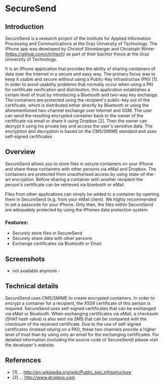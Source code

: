 # SecureSend


## Introduction

SecureSend is a research project of the Institute for Applied Information Processing and 
Communications at the Graz University of Technology. The iPhone app was developed by Christof Stromberger and Christoph Winter (https://github.com/chrihech) as part of their bachlor thesis at the Graz University of Technology.

It is an iPhone application that provides the ability of sharing containers of data over 
the Internet in a secure and easy way. The primary focus was to keep it usable and secure 
without using a Public-Key Infrastructue (PKI) [1]. In order to avoid usability problems 
that normally occur when using a PKI for certificate verification and distribution, this 
application establishes a certain level of trust by introducing a Bluetooth and two-way 
key exchange. The containers are protected using the recipient's public-key out of the 
certificate, which is distributed either directly by Bluetooth or using the aforementioned 
two-channel exchange over Internet and GSM. The user can send the resulting encrypted 
container back to the owner of the certificate via email or share it using Dropbox [2]. 
Then the owner can decrypt it using his private key and access the user's sensitive data. 
The encryption and decryption is based on the CMS/SMIME standard and uses self-signed 
certificates.


## Overview
SecureSend allows you to store files in secure containers on your iPhone and share these 
containers with other persons via eMail and Dropbox. 
The containers are protected from unauthorised access by using state-of-the-art 
encryption. Before sharing a container with another recipient the person's certificate 
can be retrieved via bluetooth or eMail.

Files from other applications can simply be added to a container by opening them in 
SecureSend (e.g. from your eMail client). We highly recommended to set a passcode for 
your iPhone. Only then, the files within SecureSend are adequately protected by using 
the iPhones data protection system.


### Features:
- Securely store files in SecureSend
- Securely share data with other persons
- Exchange certificates via Bluetooth or Email


## Screenshots
- not available anymore -


## Technical details
SecureSend uses CMS/SMIME to create encrypted containers. In order to encrypt a container 
for a recipient, the X509 certificate of this person is required. SecureSend uses 
self-signed certificates that can be exchanged via eMail or Bluetooth. When exchanging 
certificates via eMail, a checksum (SHA1 hash value) is also sent via SMS that can be 
compared with the checksum of the received certificate. Due to the use of self-signed 
certificates (instead relying on a PKI), these two channels provide a higher level of 
trust than by using only an email for the exchanging certificates. For detailed 
information (including the source code of SecureSend) please visit the developer's 
website.




## References
* [1] ... http://en.wikipedia.org/wiki/Public_key_infrastructure
* [2] ... http://www.dropbox.com

